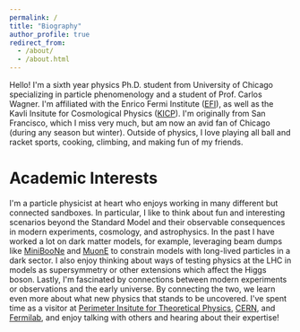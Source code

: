 ```yaml
---
permalink: /
title: "Biography"
author_profile: true
redirect_from: 
  - /about/
  - /about.html
---
```


Hello! I'm a sixth year physics Ph.D. student from University of Chicago specializing in particle phenomenology and a student of Prof. Carlos Wagner. I'm affiliated with the Enrico Fermi Institute ([EFI](https://efi.uchicago.edu/)), as well as the Kavli Insitute for Cosmological Physics ([KICP](https://kavlicosmo.uchicago.edu/)). I'm originally from San Francisco, which I miss very much, but am now an avid fan of Chicago (during any season but winter). Outside of physics, I love playing all ball and racket sports, cooking, climbing, and making fun of my friends.

Academic Interests
======
I'm a particle physicist at heart who enjoys working in many different but connected sandboxes. In particular, I like to think about fun and interesting scenarios beyond the Standard Model and their observable consequences in modern experiments, cosmology, and astrophysics. In the past I have worked a lot on dark matter models, for example, leveraging beam dumps like [MiniBooNe](https://www.fnal.gov/pub/science/experiments/intensity/miniboone.html) and [MuonE](https://web.infn.it/MUonE/) to constrain models with long-lived particles in a dark sector. I also enjoy thinking about ways of testing physics at the LHC in models as supersymmetry or other extensions which affect the Higgs boson. Lastly, I'm fascinated by connections between modern experiments or observations and the early universe. By connecting the two, we learn even more about what new physics that stands to be uncovered. I've spent time as a visitor at [Perimeter Insitute for Theoretical Physics](https://perimeterinstitute.ca/), [CERN](https://home.cern/), and [Fermilab](https://www.fnal.gov/), and enjoy talking with others and hearing about their expertise!

